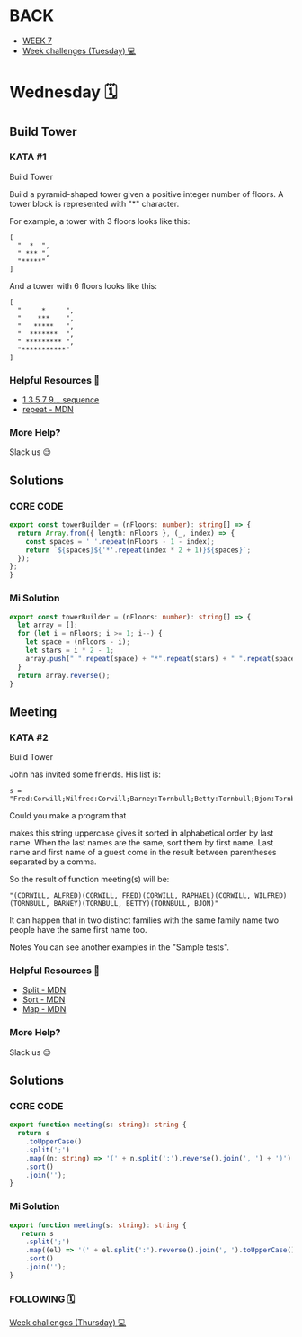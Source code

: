 # BACK 
<ul>
<li><a href="https://github.com/Lesdith/core-code-from-scratch-readme/blob/main/Weeks/Week%207%20Typescript/Week%207.md"> WEEK 7 </a> </li>
<li><a href="https://github.com/Lesdith/core-code-from-scratch-readme/blob/main/Weeks/Week%207%20Typescript/Week%20challenges%20(Tuesday).md"> Week challenges (Tuesday) 💻</a> </li>
</ul>


# Wednesday 🗓️
## Build Tower

### KATA #1
Build Tower

Build a pyramid-shaped tower given a positive integer number of floors. A tower block is represented with "*" character.

For example, a tower with 3 floors looks like this:
```
[
  "  *  ",
  " *** ", 
  "*****"
]
```
And a tower with 6 floors looks like this:
```
[
  "     *     ", 
  "    ***    ", 
  "   *****   ", 
  "  *******  ", 
  " ********* ", 
  "***********"
]
```

### Helpful Resources 📖
<ul>
  <li><a href="https://duckduckgo.com/?q=1+3+5+7+9+sequence&ia=web">1 3 5 7 9... sequence</a> </li>
  <li><a href="https://developer.mozilla.org/en-US/docs/Web/JavaScript/Reference/Global_Objects/String/repeat">repeat - MDN</a> </li>
</ul>

### More Help?
Slack us 😉

## Solutions
### CORE CODE 
```typescript
export const towerBuilder = (nFloors: number): string[] => {
  return Array.from({ length: nFloors }, (_, index) => {
    const spaces = ' '.repeat(nFloors - 1 - index);
    return `${spaces}${'*'.repeat(index * 2 + 1)}${spaces}`;
  });
};
}
```
### Mi Solution

```typescript
export const towerBuilder = (nFloors: number): string[] => {
  let array = [];
  for (let i = nFloors; i >= 1; i--) {
    let space = (nFloors - i);
    let stars = i * 2 - 1;
    array.push(" ".repeat(space) + "*".repeat(stars) + " ".repeat(space));
  }
  return array.reverse();
}
```
## Meeting

### KATA #2
Build Tower

John has invited some friends. His list is:

```
s = "Fred:Corwill;Wilfred:Corwill;Barney:Tornbull;Betty:Tornbull;Bjon:Tornbull;Raphael:Corwill;Alfred:Corwill";
```
Could you make a program that

makes this string uppercase
gives it sorted in alphabetical order by last name.
When the last names are the same, sort them by first name. Last name and first name of a guest come in the result between parentheses separated by a comma.

So the result of function meeting(s) will be:
```
"(CORWILL, ALFRED)(CORWILL, FRED)(CORWILL, RAPHAEL)(CORWILL, WILFRED)(TORNBULL, BARNEY)(TORNBULL, BETTY)(TORNBULL, BJON)"
```
It can happen that in two distinct families with the same family name two people have the same first name too.

Notes
You can see another examples in the "Sample tests".


### Helpful Resources 📖
<ul>
  <li><a href="https://developer.mozilla.org/en-US/docs/Web/JavaScript/Reference/Global_Objects/String/split">Split - MDN</a> </li>
  <li><a href="https://developer.mozilla.org/en-US/docs/Web/JavaScript/Reference/Global_Objects/Array/sort">Sort - MDN</a> </li>
  <li><a href="https://developer.mozilla.org/en-US/docs/Web/JavaScript/Reference/Global_Objects/Array/map">Map - MDN</a> </li>
</ul>

### More Help?
Slack us 😉

## Solutions
### CORE CODE 
```typescript
export function meeting(s: string): string {
  return s
    .toUpperCase()
    .split(';')
    .map((n: string) => '(' + n.split(':').reverse().join(', ') + ')')
    .sort()
    .join('');
}
```
### Mi Solution

```typescript
export function meeting(s: string): string {
   return s
    .split(';')
    .map((el) => '(' + el.split(':').reverse().join(', ').toUpperCase() + ')')
    .sort()
    .join('');
}
```

### FOLLOWING 🗓️   
<a href="https://github.com/Lesdith/core-code-from-scratch-readme/blob/main/Weeks/Week%207%20Typescript/Week%20challenges%20(Thursday).md"> Week challenges (Thursday) 💻</a>

